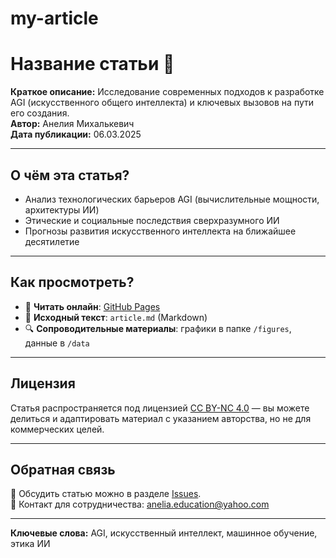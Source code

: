# my-article
# Название статьи 📝

**Краткое описание:** Исследование современных подходов к разработке AGI (искусственного общего интеллекта) и ключевых вызовов на пути его создания.  
**Автор:** Анелия Михалькевич  
**Дата публикации:** 06.03.2025 

---

## О чём эта статья?
- Анализ технологических барьеров AGI (вычислительные мощности, архитектуры ИИ)
- Этические и социальные последствия сверхразумного ИИ
- Прогнозы развития искусственного интеллекта на ближайшее десятилетие

---

## Как просмотреть?
- 📄 **Читать онлайн**: [GitHub Pages](https://ваш-логин.github.io/название-репозитория/)
- 📂 **Исходный текст**: `article.md` (Markdown)
- 🔍 **Сопроводительные материалы**: графики в папке `/figures`, данные в `/data`

---

## Лицензия
Статья распространяется под лицензией [CC BY-NC 4.0](LICENSE) — вы можете делиться и адаптировать материал с указанием авторства, но не для коммерческих целей.

---

## Обратная связь
💬 Обсудить статью можно в разделе [Issues](https://github.com/ваш-логин/название-репозитория/issues).  
📧 Контакт для сотрудничества: anelia.education@yahoo.com

---

**Ключевые слова:** AGI, искусственный интеллект, машинное обучение, этика ИИ
